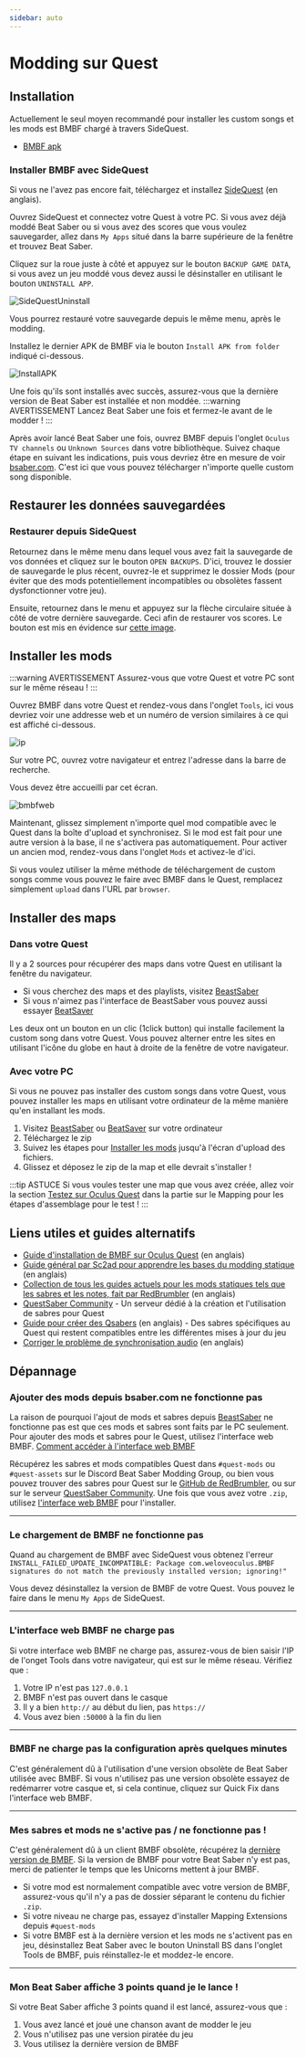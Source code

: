 ```yaml
---
sidebar: auto
---
```

# Modding sur Quest

## Installation

Actuellement le seul moyen recommandé pour installer les custom songs et les mods est BMBF chargé à travers SideQuest.
* [BMBF apk](https://bmbf.dev/stable)

### Installer BMBF avec SideQuest

Si vous ne l'avez pas encore fait, téléchargez et installez [SideQuest](https://sidequestvr.com/#/setup-howto) (en anglais).

Ouvrez SideQuest et connectez votre Quest à votre PC. Si vous avez déjà moddé Beat Saber ou si vous avez des scores que vous voulez sauvegarder, allez dans `My Apps` situé dans la barre supérieure de la fenêtre et trouvez Beat Saber.

Cliquez sur la roue juste à côté et appuyez sur le bouton `BACKUP GAME DATA`, si vous avez un jeu moddé vous devez aussi le désinstaller en utilisant le bouton `UNINSTALL APP`.

![SideQuestUninstall](~@images/beginners-guide/squninstall.png)

Vous pourrez restauré votre sauvegarde depuis le même menu, après le modding.

Installez le dernier APK de BMBF via le bouton `Install APK from folder` indiqué ci-dessous.

![InstallAPK](~@images/beginners-guide/apkfromfolder.png)

Une fois qu'ils sont installés avec succès, assurez-vous que la dernière version de Beat Saber est installée et non moddée.
:::warning AVERTISSEMENT
Lancez Beat Saber une fois et fermez-le avant de le modder !
:::

Après avoir lancé Beat Saber une fois, ouvrez BMBF depuis l'onglet `Oculus TV channels` ou `Unknown Sources` dans votre bibliothèque. Suivez chaque étape en suivant les indications, puis vous devriez être en mesure de voir [bsaber.com](https://www.bsaber.com). C'est ici que vous pouvez télécharger n'importe quelle custom song disponible.

## Restaurer les données sauvegardées

### Restaurer depuis SideQuest

Retournez dans le même menu dans lequel vous avez fait la sauvegarde de vos données et cliquez sur le bouton `OPEN BACKUPS`.
D'ici, trouvez le dossier de sauvegarde le plus récent, ouvrez-le et supprimez le dossier Mods (pour éviter que des mods potentiellement incompatibles ou obsolètes fassent dysfonctionner votre jeu).

Ensuite, retournez dans le menu et appuyez sur la flèche circulaire située à côté de votre dernière sauvegarde. Ceci afin de restaurer vos scores.
Le bouton est mis en évidence sur [cette image](#installer-bmbf-avec-sidequest).

## Installer les mods

:::warning AVERTISSEMENT
Assurez-vous que votre Quest et votre PC sont sur le même réseau !
:::

Ouvrez BMBF dans votre Quest et rendez-vous dans l'onglet `Tools`, ici vous devriez voir une addresse web et un numéro de version similaires à ce qui est affiché ci-dessous.

![ip](~@images/beginners-guide/ip.png)

Sur votre PC, ouvrez votre navigateur et entrez l'adresse dans la barre de recherche.

Vous devez être accueilli par cet écran.

![bmbfweb](~@images/beginners-guide/bmbfweb.png)

Maintenant, glissez simplement n'importe quel mod compatible avec le Quest dans la boîte d'upload et synchronisez. Si le mod est fait pour une autre version à la base, il ne s'activera pas automatiquement. Pour activer un ancien mod, rendez-vous dans l'onglet `Mods` et activez-le d'ici.

Si vous voulez utiliser la même méthode de téléchargement de custom songs comme vous pouvez le faire avec BMBF dans le Quest, remplacez simplement `upload` dans l'URL par `browser`.

## Installer des maps

### Dans votre Quest
Il y a 2 sources pour récupérer des maps dans votre Quest en utilisant la fenêtre du navigateur.
* Si vous cherchez des maps et des playlists, visitez [BeastSaber](https://bsaber.com/)
* Si vous n'aimez pas l'interface de BeastSaber vous pouvez aussi essayer [BeatSaver](https://beatsaver.com/)

Les deux ont un bouton en un clic (1click button) qui installe facilement la custom song dans votre Quest. Vous pouvez alterner entre les sites en utilisant l'icône du globe en haut à droite de la fenêtre de votre navigateur.

### Avec votre PC
Si vous ne pouvez pas installer des custom songs dans votre Quest, vous pouvez installer les maps en utilisant votre ordinateur de la même manière qu'en installant les mods.
1. Visitez [BeastSaber](https://bsaber.com/) ou [BeatSaver](https://beatsaver.com/) sur votre ordinateur
2. Téléchargez le zip
3. Suivez les étapes pour [Installer les mods](#installer-les-mods) jusqu'à l'écran d'upload des fichiers.
4. Glissez et déposez le zip de la map et elle devrait s'installer !

:::tip ASTUCE
Si vous voules tester une map que vous avez créée, allez voir la section [Testez sur Oculus Quest](/fr/mapping/#tester-sur-oculus-quest) dans la partie sur le Mapping pour les étapes d'assemblage pour le test !
:::

## Liens utiles et guides alternatifs

* [Guide d'installation de BMBF sur Oculus Quest](https://bsaber.com/oculus-quest-custom-songs/) (en anglais)
* [Guide général par Sc2ad pour apprendre les bases du modding statique](https://github.com/sc2ad/beat-saber-community-wiki/blob/master/asset-modding-guide.md) (en anglais)
* [Collection de tous les guides actuels pour les mods statiques tels que les sabres et les notes, fait par RedBrumbler](https://github.com/RedBrumbler/BMBFCustomSabers/wiki/RedBrumblers-Asset-Mod-Guide-Wiki) (en anglais)
* [QuestSaber Community](https://discord.gg/NXnPYEh) - Un serveur dédié à la création et l'utilisation de sabres pour Quest
* [Guide pour créer des Qsabers](https://github.com/RedBrumbler/BMBFCustomSabers/wiki/Creating-Qsabers) (en anglais) - Des sabres spécifiques au Quest qui restent compatibles entre les différentes mises à jour du jeu
* [Corriger le problème de synchronisation audio](https://bsaber.com/quest-out-of-sync/) (en anglais)


## Dépannage
### Ajouter des mods depuis bsaber.com ne fonctionne pas
La raison de pourquoi l'ajout de mods et sabres depuis [BeastSaber](https://bsaber.com/) ne fonctionne pas est que ces mods et sabres sont faits par le PC seulement. Pour ajouter des mods et sabres pour le Quest, utilisez l'interface web BMBF. [Comment accéder à l'interface web BMBF](#installer-les-mods)

Récupérez les sabres et mods compatibles Quest dans `#quest-mods` ou `#quest-assets` sur le Discord Beat Saber Modding Group, ou bien vous pouvez trouver des sabres pour Quest sur le [GitHub de RedBrumbler](https://github.com/RedBrumbler/BMBFCustomSabers), ou sur sur le serveur [QuestSaber Community](https://discord.gg/NXnPYEh). Une fois que vous avez votre `.zip`, utilisez [l'interface web BMBF](#installer-les-mods) pour l'installer.
___
### Le chargement de BMBF ne fonctionne pas
Quand au chargement de BMBF avec SideQuest vous obtenez l'erreur `INSTALL_FAILED_UPDATE_INCOMPATIBLE: Package com.weloveoculus.BMBF signatures do not match the previously installed version; ignoring!"`

Vous devez désinstallez la version de BMBF de votre Quest. Vous pouvez le faire dans le menu `My Apps` de SideQuest.
___
### L'interface web BMBF ne charge pas
Si votre interface web BMBF ne charge pas, assurez-vous de bien saisir l'IP de l'onget Tools dans votre navigateur, qui est sur le même réseau.
Vérifiez que :
1) Votre IP n'est pas `127.0.0.1`
2) BMBF n'est pas ouvert dans le casque
3) Il y a bien `http://` au début du lien, pas `https://`
4) Vous avez bien `:50000` à la fin du lien
___
### BMBF ne charge pas la configuration après quelques minutes
C'est généralement dû à l'utilisation d'une version obsolète de Beat Saber utilisée avec BMBF.
Si vous n'utilisez pas une version obsolète essayez de redémarrer votre casque et, si cela continue, cliquez sur Quick Fix dans l'interface web BMBF.
___
### Mes sabres et mods ne s'active pas / ne fonctionne pas !
C'est généralement dû à un client BMBF obsolète, récupérez la [dernière version de BMBF](https://bmbf.dev/stable). Si la version de BMBF pour votre Beat Saber n'y est pas, merci de patienter le temps que les Unicorns mettent à jour BMBF.
* Si votre mod est normalement compatible avec votre version de BMBF, assurez-vous qu'il n'y a pas de dossier séparant le contenu du fichier `.zip`.
* Si votre niveau ne charge pas, essayez d'installer Mapping Extensions depuis `#quest-mods`
* Si votre BMBF est à la dernière version et les mods ne s'activent pas en jeu, désinstallez Beat Saber avec le bouton Uninstall BS dans l'onglet Tools de BMBF, puis réinstallez-le et moddez-le encore.
___
### Mon Beat Saber affiche 3 points quand je le lance !
Si votre Beat Saber affiche 3 points quand il est lancé, assurez-vous que :
1) Vous avez lancé et joué une chanson avant de modder le jeu
2) Vous n'utilisez pas une version piratée du jeu
3) Vous utilisez la dernière version de BMBF


